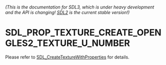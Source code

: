 ###### (This is the documentation for SDL3, which is under heavy development and the API is changing! [SDL2](https://wiki.libsdl.org/SDL2/) is the current stable version!)
# SDL_PROP_TEXTURE_CREATE_OPENGLES2_TEXTURE_U_NUMBER

Please refer to [SDL_CreateTextureWithProperties](SDL_CreateTextureWithProperties) for details.


